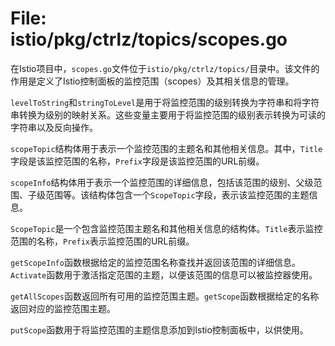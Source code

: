 # File: istio/pkg/ctrlz/topics/scopes.go

在Istio项目中，`scopes.go`文件位于`istio/pkg/ctrlz/topics/`目录中。该文件的作用是定义了Istio控制面板的监控范围（scopes）及其相关信息的管理。

`levelToString`和`stringToLevel`是用于将监控范围的级别转换为字符串和将字符串转换为级别的映射关系。这些变量主要用于将监控范围的级别表示转换为可读的字符串以及反向操作。

`scopeTopic`结构体用于表示一个监控范围的主题名和其他相关信息。其中，`Title`字段是该监控范围的名称，`Prefix`字段是该监控范围的URL前缀。

`scopeInfo`结构体用于表示一个监控范围的详细信息，包括该范围的级别、父级范围、子级范围等。该结构体包含一个`ScopeTopic`字段，表示该监控范围的主题信息。

`ScopeTopic`是一个包含监控范围主题名和其他相关信息的结构体。`Title`表示监控范围的名称，`Prefix`表示监控范围的URL前缀。

`getScopeInfo`函数根据给定的监控范围名称查找并返回该范围的详细信息。`Activate`函数用于激活指定范围的主题，以便该范围的信息可以被监控器使用。

`getAllScopes`函数返回所有可用的监控范围主题。`getScope`函数根据给定的名称返回对应的监控范围主题。

`putScope`函数用于将监控范围的主题信息添加到Istio控制面板中，以供使用。

